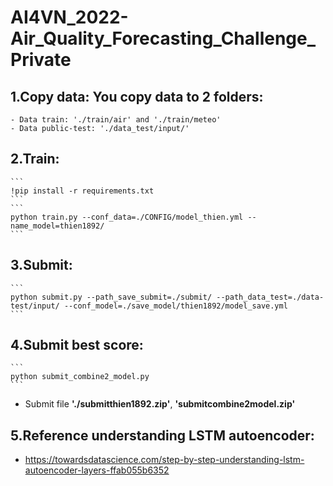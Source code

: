 # AI4VN_2022-Air_Quality_Forecasting_Challenge_Private

## 1.**Copy data**: You copy data to 2 folders:
    - Data train: './train/air' and './train/meteo'
    - Data public-test: './data_test/input/'
## 2.**Train**:
    ```
    !pip install -r requirements.txt
    ```
    ```
    python train.py --conf_data=./CONFIG/model_thien.yml --name_model=thien1892/
    ```
## 3.**Submit**:
    ```
    python submit.py --path_save_submit=./submit/ --path_data_test=./data-test/input/ --conf_model=./save_model/thien1892/model_save.yml
    ```
## 4.**Submit best score**:
    ```
    python submit_combine2_model.py
    ```
- Submit file **'./submitthien1892.zip'**, **'submitcombine2model.zip'**

## 5.**Reference understanding LSTM autoencoder:**
- https://towardsdatascience.com/step-by-step-understanding-lstm-autoencoder-layers-ffab055b6352